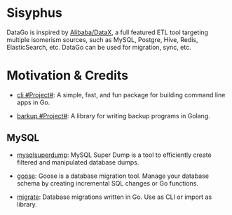 # Sisyphus

DataGo is inspired by [Alibaba/DataX](https://github.com/alibaba/DataX), a full featured ETL tool targeting multiple isomerism sources, such as MySQL, Postgre, Hive, Redis, ElasticSearch, etc. DataGo can be used for migration, sync, etc.

# Motivation & Credits

- [cli #Project#](https://github.com/urfave/cli): A simple, fast, and fun package for building command line apps in Go.

- [barkup #Project#](https://github.com/keighl/barkup): A library for writing backup programs in Golang.

## MySQL

- [mysqlsuperdump](https://github.com/hgfischer/mysqlsuperdump): MySQL Super Dump is a tool to efficiently create filtered and manipulated database dumps.

- [goose](https://github.com/pressly/goose): Goose is a database migration tool. Manage your database schema by creating incremental SQL changes or Go functions.

- [migrate](https://github.com/golang-migrate/migrate): Database migrations written in Go. Use as CLI or import as library.
